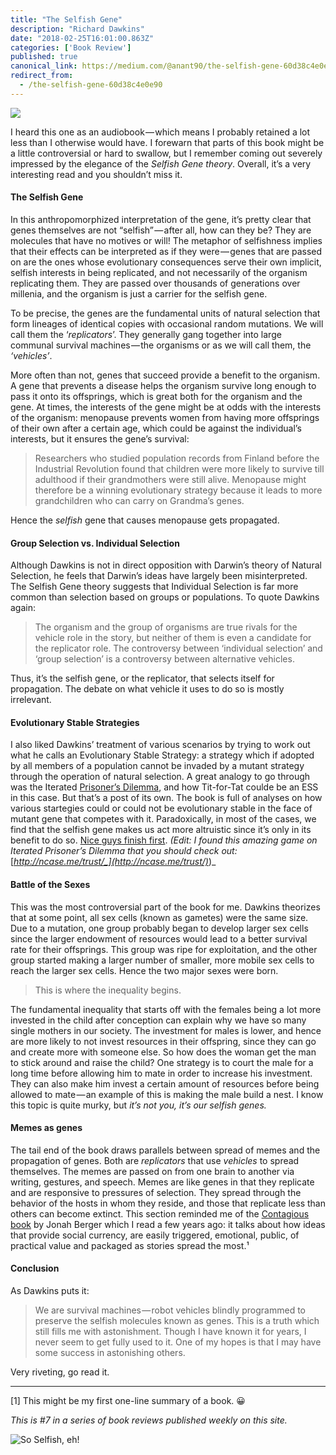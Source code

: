 ```yaml
---
title: "The Selfish Gene"
description: "Richard Dawkins"
date: "2018-02-25T16:01:00.863Z"
categories: ['Book Review']
published: true
canonical_link: https://medium.com/@anant90/the-selfish-gene-60d38c4e0e90
redirect_from:
  - /the-selfish-gene-60d38c4e0e90
---
```


![](/assets/blog/the-selfish-gene/asset-1.jpeg)

I heard this one as an audiobook — which means I probably retained a lot less than I otherwise would have. I forewarn that parts of this book might be a little controversial or hard to swallow, but I remember coming out severely impressed by the elegance of the _Selfish Gene theory_. Overall, it’s a very interesting read and you shouldn’t miss it.

#### The Selfish Gene

In this anthropomorphized interpretation of the gene, it’s pretty clear that genes themselves are not “selfish” — after all, how can they be? They are molecules that have no motives or will! The metaphor of selfishness implies that their effects can be interpreted as if they were — genes that are passed on are the ones whose evolutionary consequences serve their own implicit, selfish interests in being replicated, and not necessarily of the organism replicating them. They are passed over thousands of generations over millenia, and the organism is just a carrier for the selfish gene.

To be precise, the genes are the fundamental units of natural selection that form lineages of identical copies with occasional random mutations. We will call them the ‘_replicators_’. They generally gang together into large communal survival machines — the organisms or as we will call them, the _‘vehicles’_.

More often than not, genes that succeed provide a benefit to the organism. A gene that prevents a disease helps the organism survive long enough to pass it onto its offsprings, which is great both for the organism and the gene. At times, the interests of the gene might be at odds with the interests of the organism: menopause prevents women from having more offsprings of their own after a certain age, which could be against the individual’s interests, but it ensures the gene’s survival:

> Researchers who studied population records from Finland before the Industrial Revolution found that children were more likely to survive till adulthood if their grandmothers were still alive. Menopause might therefore be a winning evolutionary strategy because it leads to more grandchildren who can carry on Grandma’s genes.

Hence the _selfish_ gene that causes menopause gets propagated.

#### Group Selection vs. Individual Selection

Although Dawkins is not in direct opposition with Darwin’s theory of Natural Selection, he feels that Darwin’s ideas have largely been misinterpreted. The Selfish Gene theory suggests that Individual Selection is far more common than selection based on groups or populations. To quote Dawkins again:

> The organism and the group of organisms are true rivals for the vehicle role in the story, but neither of them is even a candidate for the replicator role. The controversy between ‘individual selection’ and ‘group selection’ is a controversy between alternative vehicles.

Thus, it’s the selfish gene, or the replicator, that selects itself for propagation. The debate on what vehicle it uses to do so is mostly irrelevant.

#### Evolutionary Stable Strategies

I also liked Dawkins’ treatment of various scenarios by trying to work out what he calls an Evolutionary Stable Strategy: a strategy which if adopted by all members of a population cannot be invaded by a mutant strategy through the operation of natural selection. A great analogy to go through was the Iterated [Prisoner’s Dilemma](https://en.wikipedia.org/wiki/Prisoner%27s_dilemma), and how Tit-for-Tat coulde be an ESS in this case. But that’s a post of its own. The book is full of analyses on how various startegies could or could not be evolutionary stable in the face of mutant gene that competes with it. Paradoxically, in most of the cases, we find that the selfish gene makes us act more altruistic since it’s only in its benefit to do so. [Nice guys finish first](https://en.wikipedia.org/wiki/Nice_Guys_Finish_First). _(Edit: I found this amazing game on Iterated Prisoner’s Dilemma that you should check out:_ [_http://ncase.me/trust/_](http://ncase.me/trust/)_)_

#### Battle of the Sexes

This was the most controversial part of the book for me. Dawkins theorizes that at some point, all sex cells (known as gametes) were the same size. Due to a mutation, one group probably began to develop larger sex cells since the larger endowment of resources would lead to a better survival rate for their offsprings. This group was ripe for exploitation, and the other group started making a larger number of smaller, more mobile sex cells to reach the larger sex cells. Hence the two major sexes were born.

> This is where the inequality begins.

The fundamental inequality that starts off with the females being a lot more invested in the child after conception can explain why we have so many single mothers in our society. The investment for males is lower, and hence are more likely to not invest resources in their offspring, since they can go and create more with someone else. So how does the woman get the man to stick around and raise the child? One strategy is to court the male for a long time before allowing him to mate in order to increase his investment. They can also make him invest a certain amount of resources before being allowed to mate — an example of this is making the male build a nest. I know this topic is quite murky, but _it’s not you, it’s our selfish genes._

#### Memes as genes

The tail end of the book draws parallels between spread of memes and the propagation of genes. Both are _replicators_ that use _vehicles_ to spread themselves. The memes are passed on from one brain to another via writing, gestures, and speech. Memes are like genes in that they replicate and are responsive to pressures of selection. They spread through the behavior of the hosts in whom they reside, and those that replicate less than others can become extinct. This section reminded me of the [Contagious book](https://smile.amazon.com/Contagious-Things-Catch-Jonah-Berger/dp/1451686587?pldnSite=1&pldnSite=1) by Jonah Berger which I read a few years ago: it talks about how ideas that provide social currency, are easily triggered, emotional, public, of practical value and packaged as stories spread the most.¹

#### Conclusion

As Dawkins puts it:

> We are survival machines — robot vehicles blindly programmed to preserve the selfish molecules known as genes. This is a truth which still fills me with astonishment. Though I have known it for years, I never seem to get fully used to it. One of my hopes is that I may have some success in astonishing others.

Very riveting, go read it.

---

\[1\] This might be my first one-line summary of a book. 😀

_This is #7 in a series of book reviews published weekly on this site._

![So Selfish, eh!](/assets/blog/the-selfish-gene/asset-2.jpeg)
